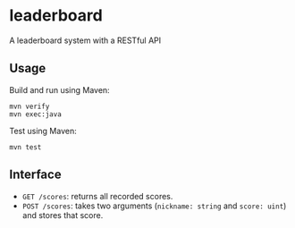 # leaderboard

A leaderboard system with a RESTful API

## Usage

Build and run using Maven:

```
mvn verify
mvn exec:java
```

Test using Maven:

```
mvn test
```

## Interface

- `GET /scores`: returns all recorded scores.
- `POST /scores`: takes two arguments (`nickname: string` and `score: uint`) and stores that score.